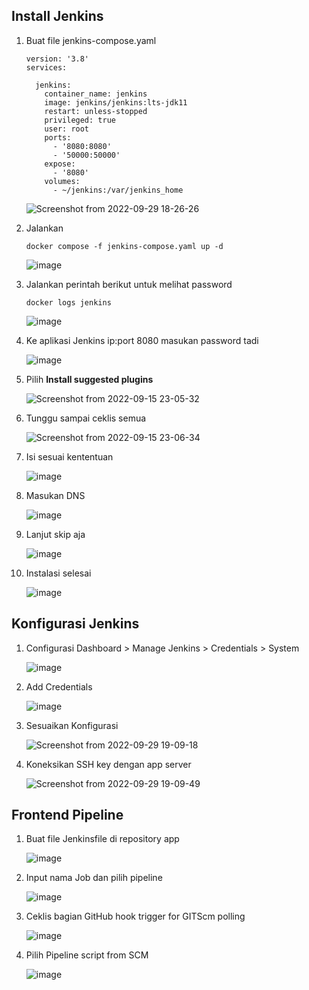 ## Install Jenkins

1. Buat file jenkins-compose.yaml 

       version: '3.8'
       services:

         jenkins:
           container_name: jenkins
           image: jenkins/jenkins:lts-jdk11
           restart: unless-stopped
           privileged: true
           user: root
           ports:
             - '8080:8080'
             - '50000:50000'
           expose:
             - '8080'
           volumes:
             - ~/jenkins:/var/jenkins_home

   ![Screenshot from 2022-09-29 18-26-26](https://user-images.githubusercontent.com/40049149/193020211-24fb3823-2279-42b8-b159-406dc443eda9.png)

2. Jalankan

       docker compose -f jenkins-compose.yaml up -d

   ![image](https://user-images.githubusercontent.com/40049149/193020805-eb3c9293-e22f-4a3c-ae57-58d380f84e52.png)

3. Jalankan perintah berikut untuk melihat password

       docker logs jenkins

   ![image](https://user-images.githubusercontent.com/40049149/193021151-66809584-d570-48d8-aebd-309e5d4ef2b1.png)

4. Ke aplikasi Jenkins ip:port 8080 masukan password tadi

   ![image](https://user-images.githubusercontent.com/40049149/190452820-2d957736-45a0-4c12-8732-93b1594d1f89.png)

5. Pilih __Install suggested plugins__

   ![Screenshot from 2022-09-15 23-05-32](https://user-images.githubusercontent.com/40049149/190453292-676f9fe5-3f12-474b-b6ae-cca0e465de41.png)

6. Tunggu sampai ceklis semua

   ![Screenshot from 2022-09-15 23-06-34](https://user-images.githubusercontent.com/40049149/190453395-a70de0b1-4822-4b04-b6c4-8bf5a8805af1.png)

7. Isi sesuai kententuan

   ![image](https://user-images.githubusercontent.com/40049149/190453699-54ccaf45-e894-4e4b-8811-4aace8778179.png)

8. Masukan DNS

   ![image](https://user-images.githubusercontent.com/40049149/193024498-5c32886b-00e6-45cd-8af1-da690a4d16a6.png)

9. Lanjut skip aja

    ![image](https://user-images.githubusercontent.com/40049149/190453925-1b3c0c25-f684-4ffb-bebf-83bc15d3a573.png)

10. Instalasi selesai

    ![image](https://user-images.githubusercontent.com/40049149/193024990-c7a83e42-8b96-4b97-b856-9aff1a43a947.png)

## Konfigurasi Jenkins

1. Configurasi Dashboard > Manage Jenkins > Credentials > System

    ![image](https://user-images.githubusercontent.com/40049149/193026161-7e99ae36-cec3-4013-adb1-31d80d7f358a.png)

2. Add Credentials

    ![image](https://user-images.githubusercontent.com/40049149/193026568-c98112e0-34e9-4ae4-b1a8-e346c31cfa2d.png)

3. Sesuaikan Konfigurasi

    ![Screenshot from 2022-09-29 19-09-18](https://user-images.githubusercontent.com/40049149/193027927-981ab5c0-53b8-4fa8-81b3-ece8f137f460.png)
    
4. Koneksikan SSH key dengan app server

    ![Screenshot from 2022-09-29 19-09-49](https://user-images.githubusercontent.com/40049149/193027942-b5dcbe02-0b77-40db-a642-39df39564418.png)

## Frontend Pipeline

1. Buat file Jenkinsfile di repository app

   ![image](https://user-images.githubusercontent.com/40049149/193031295-ba67302c-c5b4-44b5-b954-e4be5ff2209f.png)

2. Input nama Job dan pilih pipeline

   ![image](https://user-images.githubusercontent.com/40049149/193032357-8ff03c60-ba81-4b38-99ae-50a0e08e0756.png)

3. Ceklis bagian GitHub hook trigger for GITScm polling

   ![image](https://user-images.githubusercontent.com/40049149/193032690-5a2105e9-5c99-49e2-a464-47daae759170.png)

4. Pilih Pipeline script from SCM

   ![image](https://user-images.githubusercontent.com/40049149/193032876-5a532e24-d709-4ac7-be2d-564b9ef4576d.png)


























